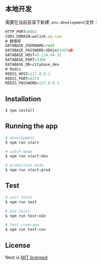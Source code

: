 
## 本地开发

需要在当前目录下新建`.env.development`文件：
```js
HTTP_PORT=8083
CORS_DOMAIN=welink.qq.com
# 数据库
DATABASE_USERNAME=root
DATABASE_PASSWORD=SDXje)3497uB
DATABASE_HOST=9.134.44.52
DATABASE_PORT=3306
DATABASE_DB=citybase_dev
# Redis
REDIS_HOST=127.0.0.1
REDIS_PORT=6379
REDIS_PASSWORD=127.0.0.1
```

## Installation

```bash
$ npm install
```

## Running the app

```bash
# development
$ npm run start

# watch mode
$ npm run start:dev

# production mode
$ npm run start:prod
```

## Test

```bash
# unit tests
$ npm run test

# e2e tests
$ npm run test:e2e

# test coverage
$ npm run test:cov
```

## License

Nest is [MIT licensed](LICENSE).

